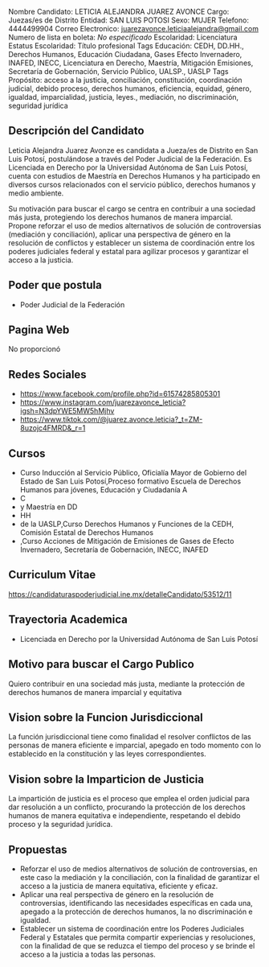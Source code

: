 Nombre Candidato: LETICIA ALEJANDRA JUAREZ AVONCE
Cargo: Juezas/es de Distrito
Entidad: SAN LUIS POTOSI
Sexo: MUJER
Telefono: 4444499904
Correo Electronico: juarezavonce.leticiaalejandra@gmail.com
Numero de lista en boleta: *No especificado*
Escolaridad: Licenciatura
Estatus Escolaridad: Título profesional
Tags Educación: CEDH, DD.HH., Derechos Humanos, Educación Ciudadana, Gases Efecto Invernadero, INAFED, INECC, Licenciatura en Derecho, Maestría, Mitigación Emisiones, Secretaría de Gobernación, Servicio Público, UALSP., UASLP
Tags Propósito: acceso a la justicia, conciliación, constitución, coordinación judicial, debido proceso, derechos humanos, eficiencia, equidad, género, igualdad, imparcialidad, justicia, leyes., mediación, no discriminación, seguridad jurídica


## Descripción del Candidato 

Leticia Alejandra Juarez Avonze es candidata a Jueza/es de Distrito en San Luis Potosí, postulándose a través del Poder Judicial de la Federación. Es Licenciada en Derecho por la Universidad Autónoma de San Luis Potosí, cuenta con estudios de Maestría en Derechos Humanos y ha participado en diversos cursos relacionados con el servicio público, derechos humanos y medio ambiente.

Su motivación para buscar el cargo se centra en contribuir a una sociedad más justa, protegiendo los derechos humanos de manera imparcial. Propone reforzar el uso de medios alternativos de solución de controversias (mediación y conciliación), aplicar una perspectiva de género en la resolución de conflictos y establecer un sistema de coordinación entre los poderes judiciales federal y estatal para agilizar procesos y garantizar el acceso a la justicia.


## Poder que postula

- Poder Judicial de la Federación


## Pagina Web

No proporcionó


## Redes Sociales

- https://www.facebook.com/profile.php?id=61574285805301
- https://www.instagram.com/juarezavonce_leticia?igsh=N3dpYWE5MW5hMjhv
- https://www.tiktok.com/@juarez.avonce.leticia?_t=ZM-8uzojc4FMRD&_r=1


## Cursos

- Curso Inducción al Servicio Público, Oficialía Mayor de Gobierno del Estado de San Luis Potosí,Proceso formativo Escuela de Derechos Humanos para jóvenes, Educación y Ciudadanía A
- C
- y Maestría en DD
- HH
- de la UASLP,Curso Derechos Humanos y Funciones de la CEDH, Comisión Estatal de Derechos Humanos
- ,Curso Acciones de Mitigación de Emisiones de Gases de Efecto Invernadero, Secretaría de Gobernación, INECC, INAFED


## Curriculum Vitae

https://candidaturaspoderjudicial.ine.mx/detalleCandidato/53512/11


## Trayectoria Academica

- Licenciada en Derecho por la Universidad Autónoma de San Luis Potosí


## Motivo para buscar el Cargo Publico

Quiero contribuir en una sociedad más justa, mediante la protección de derechos humanos de manera imparcial y equitativa


## Vision sobre la Funcion Jurisdiccional

La función jurisdiccional tiene como finalidad el resolver conflictos de las personas de manera eficiente e imparcial, apegado en todo momento con lo establecido en la constitución y las leyes correspondientes.


## Vision sobre la Imparticion de Justicia

La impartición de justicia es el proceso que emplea el orden judicial para dar resolución a un conflicto, procurando la protección de los derechos humanos de manera equitativa e independiente, respetando el debido proceso y la seguridad jurídica.


## Propuestas

- Reforzar el uso de medios alternativos de solución de controversias, en este caso la mediación y la conciliación, con la finalidad de garantizar el acceso a la justicia de manera equitativa, eficiente y eficaz.
- Aplicar una real perspectiva de género en la resolución de controversias, identificando las necesidades específicas en cada una, apegado a la protección de derechos humanos, la no discriminación e igualdad.
- Establecer un sistema de coordinación entre los Poderes Judiciales Federal y Estatales que permita compartir experiencias y resoluciones, con la finalidad de que se reduzca el tiempo del proceso y se brinde el acceso a la justicia a todas las personas.

